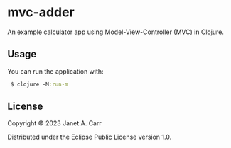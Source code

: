 # mvc-adder

An example calculator app using Model-View-Controller (MVC) in Clojure.

## Usage
You can run the application with:

``` clojure
 $ clojure -M:run-m
```
## License

Copyright © 2023 Janet A. Carr

Distributed under the Eclipse Public License version 1.0.

